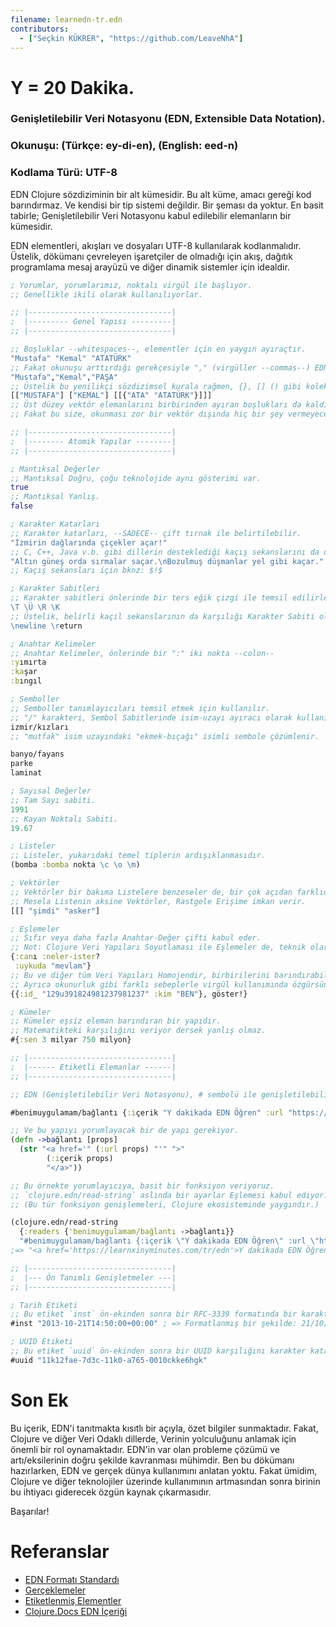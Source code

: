 ```yaml
---
filename: learnedn-tr.edn
contributors:
  - ["Seçkin KÜKRER", "https://github.com/LeaveNhA"]
---
```


# Y = 20 Dakika.

### Genişletilebilir Veri Notasyonu (EDN, Extensible Data Notation).

### Okunuşu: (Türkçe: ey-di-en), (English: eed-n)

### Kodlama Türü: UTF-8

EDN Clojure sözdiziminin bir alt kümesidir. Bu alt küme, amacı gereği kod barındırmaz. Ve kendisi bir tip sistemi değildir. Bir şeması da yoktur. En basit tabirle; Genişletilebilir Veri Notasyonu kabul edilebilir elemanların bir kümesidir.

EDN elementleri, akışları ve dosyaları UTF-8 kullanılarak kodlanmalıdır. Üstelik, dökümanı çevreleyen işaretçiler de olmadığı için akış, dağıtık programlama mesaj arayüzü ve diğer dinamik sistemler için idealdir.


```clojure
; Yorumlar, yorumlarımız, noktalı virgül ile başlıyor.
;; Genellikle ikili olarak kullanılıyorlar.

;; |--------------------------------|
;  |--------- Genel Yapısı ---------|
;; |--------------------------------|

;; Boşluklar --whitespaces--, elementler için en yaygın ayıraçtır.
"Mustafa" "Kemal" "ATATÜRK"
;; Fakat okunuşu arttırdığı gerekçesiyle "," (virgüller --commas--) EDN yorumlayıcısı tarafından görmezden gelinir ve boşluk olarak nitelendirilir.
"Mustafa","Kemal","PAŞA"
;; Üstelik bu yenilikçi sözdizimsel kurala rağmen, {}, [] () gibi koleksiyon karakterlerini ayırmak için boşluğa ya da boşluğa çözümlenen virgüle ihtiyacınız yoktur.
[["MUSTAFA"] ["KEMAL"] [[{"ATA" "ATATÜRK"}]]]
;; Üst düzey vektör elemanlarını birbirinden ayıran boşlukları da kaldırabilirsiniz.
;; Fakat bu size, okunması zor bir vektör dışında hiç bir şey vermeyecektir.

;; |--------------------------------|
;  |-------- Atomik Yapılar --------|
;; |--------------------------------|

; Mantıksal Değerler
;; Mantıksal Doğru, çoğu teknolojide aynı gösterimi var.
true
;; Mantıksal Yanlış.
false

; Karakter Katarları
;; Karakter katarları, --SADECE-- çift tırnak ile belirtilebilir.
"İzmirin dağlarında çiçekler açar!"
;; C, C++, Java v.b. gibi dillerin desteklediği kaçış sekanslarını da destekler.
"Altın güneş orda sırmalar saçar.\nBozulmuş düşmanlar yel gibi kaçar."
;; Kaçış sekansları için bknz: $!$

; Karakter Sabitleri
;; Karakter sabitleri önlerinde bir ters eğik çizgi ile temsil edilirler.
\T \Ü \R \K
;; Üstelik, belirli kaçıl sekanslarının da karşılığı Karakter Sabiti olarak var.
\newline \return

; Anahtar Kelimeler
;; Anahtar Kelimeler, önlerinde bir ":" iki nokta --colon--
:yımırta
:kaşar
:bıngıl

; Semboller
;; Semboller tanımlayıcıları temsil etmek için kullanılır.
;; "/" karakteri, Sembol Sabitlerinde isim-uzayı ayıracı olarak kullanılıyor.
izmir/kızları
;; "mutfak" isim uzayındaki "ekmek-bıçağı" isimli sembole çözümlenir.

banyo/fayans
parke
laminat

; Sayısal Değerler
;; Tam Sayı sabiti.
1991
;; Kayan Noktalı Sabiti.
19.67

; Listeler
;; Listeler, yukarıdaki temel tiplerin ardışıklanmasıdır.
(bomba :bomba nokta \c \o \m)

; Vektörler
;; Vektörler bir bakıma Listelere benzeseler de, bir çok açıdan farklıdırlar.
;; Mesela Listenin aksine Vektörler, Rastgele Erişime imkan verir.
[[] "şimdi" "asker"]

; Eşlemeler
;; Sıfır veya daha fazla Anahtar-Değer çifti kabul eder.
;; Not: Clojure Veri Yapıları Soyutlaması ile Eşlemeler de, teknik olarak ardışık olarak işlenebilir.
{:canı :neler-ister?
 :uykuda "mevlam"}
;; Bu ve diğer tüm Veri Yapıları Homojendir, birbirilerini barındırabilir, kapsayabilir, içerebilirler.
;; Ayrıca okunurluk gibi farklı sebeplerle virgül kullanımında özgürsünüz.
{{:id_ "129u391824981237981237" :kim "BEN"}, göster!}

; Kümeler
;; Kümeler eşsiz eleman barındıran bir yapıdır.
;; Matematikteki karşılığını veriyor dersek yanlış olmaz.
#{:sen 3 milyar 750 milyon}

;; |--------------------------------|
;  |------ Etiketli Elemanlar ------|
;; |--------------------------------|

;; EDN (Genişletilebilir Veri Notasyonu), # sembolü ile genişletilebilir.

#benimuygulamam/bağlantı {:içerik "Y dakikada EDN Öğren" :url "https://learnxinyminutes.com/tr/edn" :tıhlama-aksiyonu yırrttılll!}

;; Ve bu yapıyı yorumlayacak bir de yapı gerekiyor.
(defn ->bağlantı [props]
  (str "<a href='" (:url props) "'" ">"
        (:içerik props)
        "</a>"))

;; Bu örnekte yorumlayıcıya, basit bir fonksiyon veriyoruz.
;; `clojure.edn/read-string` aslında bir ayarlar Eşlemesi kabul ediyor.
;; (Bu tür fonksiyon genişlemeleri, Clojure ekosisteminde yaygındır.)

(clojure.edn/read-string
  {:readers {'benimuygulamam/bağlantı ->bağlantı}}
  "#benimuygulamam/bağlantı {:içerik \"Y dakikada EDN Öğren\" :url \"https://learnxinyminutes.com/tr/edn\" :tıhlama-aksiyonu yırrttılll!}")
;=> "<a href='https://learnxinyminutes.com/tr/edn'>Y dakikada EDN Öğren</a>"

;; |--------------------------------|
;  |--- Ön Tanımlı Genişletmeler ---|
;; |--------------------------------|

; Tarih Etiketi
;; Bu etiket `inst` ön-ekinden sonra bir RFC-3339 formatında bir karakter katarı beklemektedir.
#inst "2013-10-21T14:50:00+00:00" ; => Formatlanmış bir şekilde: 21/10/2013 14:50:00

; UUID Etiketi
;; Bu etiket `uuid` ön-ekinden sonra bir UUID karşılığını karakter katarı olarak kabul eder.
#uuid "11k12fae-7d3c-11k0-a765-0010ckke6hgk"
```

# Son Ek
Bu içerik, EDN'i tanıtmakta kısıtlı bir açıyla, özet bilgiler sunmaktadır.
Fakat, Clojure ve diğer Veri Odaklı dillerde, Verinin yolculuğunu anlamak için önemli bir rol oynamaktadır.
EDN'in var olan probleme çözümü ve artı/eksilerinin doğru şekilde kavranması mühimdir.
Ben bu dökümanı hazırlarken, EDN ve gerçek dünya kullanımını anlatan yoktu. Fakat ümidim, Clojure ve diğer teknolojiler üzerinde kullanımının artmasından sonra birinin bu ihtiyacı giderecek özgün kaynak çıkarmasıdır.

Başarılar!

# Referanslar

- [EDN Formatı Standardı](https://github.com/edn-format/edn)
- [Gerçeklemeler](https://github.com/edn-format/edn/wiki/Implementations)
- [Etiketlenmiş Elementler](http://www.compoundtheory.com/clojure-edn-walkthrough/)
- [Clojure.Docs EDN İçeriği](https://clojuredocs.org/clojure.edn)
